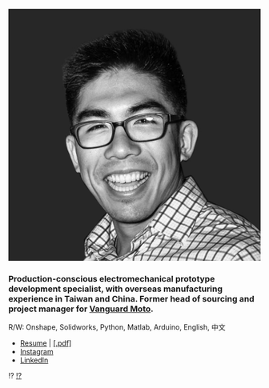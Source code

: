 ![That's me!](/headshot.jpg)

### Production-conscious electromechanical prototype development specialist, with overseas manufacturing experience in Taiwan and China. Former head of sourcing and project manager for [Vanguard Moto](http://www.vanguard.nyc).

R/W: Onshape, Solidworks, Python, Matlab, Arduino, English, 中文 

* [Resume](http://www.ccharles.lu/resume) | [[.pdf]](http://www.ccharles.lu/resume.pdf)
* [Instagram](http://www.instagram.com/pandabahr)
* [LinkedIn](http://www.linkedin.com/in/lucharles)

:interrobang:
[:interrobang:](https://www.youtube.com/watch?v=dQw4w9WgXcQ)

